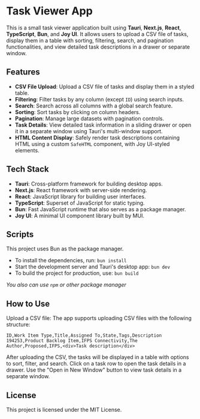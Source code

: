 # Task Viewer App

This is a small task viewer application built using **Tauri**, **Next.js**, **React**, **TypeScript**, **Bun**, and **Joy UI**. It allows users to upload a CSV file of tasks, display them in a table with sorting, filtering, search, and pagination functionalities, and view detailed task descriptions in a drawer or separate window.

## Features

- **CSV File Upload**: Upload a CSV file of tasks and display them in a styled table.
- **Filtering**: Filter tasks by any column (except `ID`) using search inputs.
- **Search**: Search across all columns with a global search feature.
- **Sorting**: Sort tasks by clicking on column headers.
- **Pagination**: Manage large datasets with pagination controls.
- **Task Details**: View detailed task information in a sliding drawer or open it in a separate window using Tauri's multi-window support.
- **HTML Content Display**: Safely render task descriptions containing HTML using a custom `SafeHTML` component, with Joy UI-styled elements.

## Tech Stack

- **Tauri**: Cross-platform framework for building desktop apps.
- **Next.js**: React framework with server-side rendering.
- **React**: JavaScript library for building user interfaces.
- **TypeScript**: Superset of JavaScript for static typing.
- **Bun**: Fast JavaScript runtime that also serves as a package manager.
- **Joy UI**: A minimal UI component library built by MUI.

## Scripts
This project uses Bun as the package manager.

- To install the dependencies, run: ```bun install```
- Start the development server and Tauri's desktop app: ```bun dev```
- To build the project for production, use: ```bun build```

*You also can use `npm` or other package manager* 

## How to Use
Upload a CSV file: The app supports uploading CSV files with the following structure:
```csv
ID,Work Item Type,Title,Assigned To,State,Tags,Description
194253,Product Backlog Item,IFPS Connectivity,The Author,Proposed,IFPS,<div>Task description</div>
```
After uploading the CSV, the tasks will be displayed in a table with options to sort, filter, and search.
Click on a task row to open the task details in a drawer.
Use the "Open in New Window" button to view task details in a separate window.

## License
This project is licensed under the MIT License.
